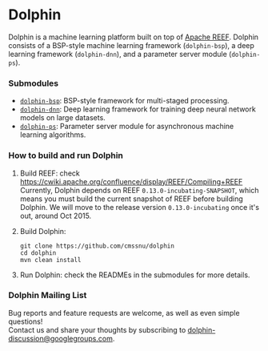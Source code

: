 Dolphin
=======

Dolphin is a machine learning platform built on top of [Apache REEF](http://reef.incubator.apache.org/). Dolphin consists of a BSP-style machine learning framework (`dolphin-bsp`), a deep learning framework (`dolphin-dnn`), and a parameter server module (`dolphin-ps`).

### Submodules

* [`dolphin-bsp`](dolphin-bsp/README.md): BSP-style framework for multi-staged processing.
* [`dolphin-dnn`](dolphin-dnn/README.md): Deep learning framework for training deep neural network models on large datasets.
* [`dolphin-ps`](dolphin-ps/README.md): Parameter server module for asynchronous machine learning algorithms.

### How to build and run Dolphin
1. Build REEF: check https://cwiki.apache.org/confluence/display/REEF/Compiling+REEF  
  Currently, Dolphin depends on REEF `0.13.0-incubating-SNAPSHOT`, which means you must build the current snapshot of REEF before building Dolphin. We will move to the release version `0.13.0-incubating` once it's out, around Oct 2015.

2. Build Dolphin:
    ```
    git clone https://github.com/cmssnu/dolphin
    cd dolphin
    mvn clean install
    ```
    

3. Run Dolphin: check the READMEs in the submodules for more details.

### Dolphin Mailing List
Bug reports and feature requests are welcome, as well as even simple questions!  
Contact us and share your thoughts by subscribing to dolphin-discussion@googlegroups.com.

